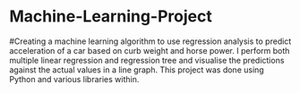 # Machine-Learning-Project
#Creating a machine learning algorithm to use regression analysis to predict acceleration of a car based on curb weight and horse power. I perform both multiple linear regression and regression tree and visualise the predictions against the actual values in a line graph. This project was done using Python and various libraries within.


